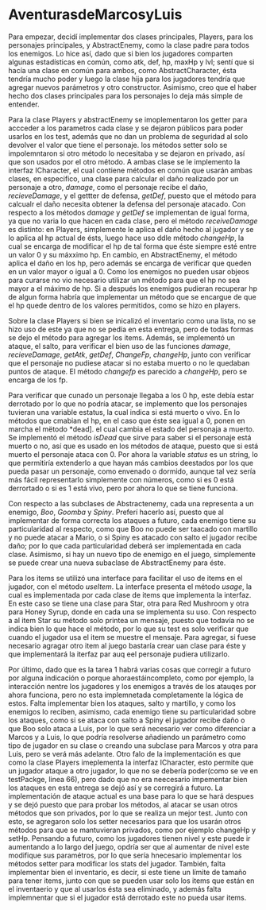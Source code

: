 # AventurasdeMarcosyLuis

Para empezar, decidí implementar dos clases principales, Players, para los personajes principales,
y AbstractEnemy, como la clase padre para todos los enemigos. Lo hice así, dado que si bien los 
jugadores comparten algunas estadísticas en común, como atk, def, hp, maxHp y lvl; sentí que si 
hacía una clase en común para ambos, como AbstractCharacter, ésta tendría mucho poder y luego la 
clase hija para los jugadores tendría que agregar nuevos parámetros y otro constructor. Asimismo, 
creo que el haber hecho dos clases principales para los personajes lo deja más simple de entender.

Para la clase Players y abstractEnemy se imoplementaron los getter para accceder a los parametros 
cada clase y se dejaron públicos para poder usarlos en los test, además que no dan un problema de
seguridad al solo devolver el valor que tiene el personaje. los métodos setter solo se impolemntaron
si otro método lo necesitaba y se dejaron en privado, así que son usados por el otro método. A ambas
clase se le implemento la interfaz ICharacter, el cual contiene métodos en común que usarán ambas
clases, en especifico, una clase para calcular el daño realizado por un personaje a otro, *damage*,
como el personaje recibe el daño, *recieveDamage*, y el gettter de defensa, *getDef*, puesto que
el método para calcualr el daño necesita obtener la defensa del personaje atacado. Con respecto a
los métodos *damage* y *getDef* se implementan de igual forma, ya que no varia lo que hacen en cada 
clase, pero el método *receiveDamage* es distinto: en Players, simplemente le aplica el daño hecho
al jugador y se lo aplica al hp actual de ésts, luego hace uso ddle método *changeHp*, la cual se 
encarga de modificar el hp de tal forma que éste siempre esté entre un valor 0 y su máxximo hp. En 
cambio, en AbstractEnemy, el método aplica el daño en los hp, pero además se encarga de verificar
que queden en un valor mayor o igual a 0. Como los enemigos no pueden usar objeos para curarse no 
vio necesario utilizar un método para que el hp no sea mayor a el máximo de hp. Si a después los 
enemigos pudieran recuperar hp de algun forma habría que implementar un método que se encargue
de que el hp quede dentro de los valores permitidos, como se hizo en players.

Sobre la clase Players si bien se inicalizó el inventario como una lista, no se hizo uso de este ya
que no se pedía en esta entrega, pero de todas formas se dejo el método para agregar los items. 
Además, se implementó un ataque, el salto, para verificar el bien uso de las funciones *damage*, 
*recieveDamage*, *getAtk*, *getDef*, *ChangeFp*, *changeHp*, junto con verificar que el personaje
no pudiese atacar si no estaba muerto o no le quedaban puntos de ataque. El método *changefp* es 
parecido a *changeHp*, pero se encarga de los fp.

Para verificar que cunado un personaje llegaba a los 0 hp, este debía estar derrotado por lo que no
podría atacar, se implemento que los personajes tuvieran una variable estatus, la cual indica si está 
muerto o vivo. En lo métodos que cmabian el hp, en el caso que éste sea igual a 0, ponen en marcha el 
mëtodo *dead]. el cual cambia el estado del personaja a muerto. Se implementó el método *isDead* que 
sirve para saber si el personaje está muerto o no, así que es usado en los métodos de ataque, puesto
que si está muerto el personaje ataca con 0. Por ahora la variable *status* es un string, lo que 
permitiría extenderlo a que hayan más cambios deestados por los que pueda pasar un personaje, como 
envenado o dormido, aunque tal vez sería más fácil representarlo simplemente con números, como si es
0 está derrortado o si es 1 está vivo, pero por ahora lo que se tiene funciona. 

Con respecto a las subclases de Abstractenemy, cada una representa a un enemigo, *Boo*, *Goomba* y 
*Spiny*. Preferí hacerlo así, puesto que al implementar de forma correcta los ataques a futuro, cada
enemigo tiene su particularidad al respecto, como que Boo no puede ser taacado con martillo y no puede
atacar a Mario, o si Spiny es atacado con salto el jugador recibe daño; por lo que cada particularidad 
deberá ser implementada en cada clase. Asimismo, si hay un nuevo tipo de enemigo en el juego, 
simplemente se puede crear una nueva subaclase de AbstractEnemy para éste.

Para los items se utilizó una interface para facilitar el uso de items en el jugador, con el método 
*useItem*. La interface presenta el método *usage*, la cual es implementada por cada clase de items 
que implementa la interfaz. En este caso se tiene una clase para Star, otra para Red Mushroom y otra para
Honey Syrup, donde en cada una se implementa su uso. Con respecto a al item Star su método solo printea un
mensaje, puesto que todavía no se indica bien lo que hace el método, por lo que su test es solo verificar
que cuando el jugador usa el item se muestre el mensaje. Para agregar, si fuese necesario agragar otro item 
al juego bastaría crear uan clase para éste y que implementará la iterfaz par auq eel personaje pudiera 
utilizarlo.

Por último, dado que es la tarea 1 habrá varias cosas que corregir a futuro por alguna indicación o porque
ahoraestáincompleto, como por ejemplo, la interacción nentre los jugadores y los enemigos a través de los 
atauqes por ahora funciona, pero no esta implemnetada completamente la lógica de estos. Falta implementar 
bien los ataques, salto y martillo, y como los enemigos lo reciben, asimismo, cada enemigo tiene su
particularidad sobre los ataques, como si se ataca con salto a Spiny el jugador recibe daño o que Boo 
solo ataca a Luis, por lo que será necesario ver como diferenciar a Marcos y a Luis, lo que podría resolverse
añadiendo un parámetro como tipo de jugador en su clase o creando una subclase para Marcos y otra para Luis,
pero se verá más adelante. Otro falo de la implementación es que como la clase Players imeplementa la interfaz
ICharacter, esto permite que un jugador ataque a otro jugador, lo que no se debería poder(como se ve en testPackge, 
linea 66), pero dado que no era neecesario impementar bien los ataques en esta entrega se dejó así y se corregirá
a futuro. La implementación de ataque actual es una base para lo que se hará despues y se dejó
puesto que para probar los métodos, al atacar se usan otros métodos que son privados, por lo que se realiza
un mejor test. Junto con esto, se agregaron solo los setter necesarios para que los usarán otros métodos para que
se mantuvieran privados, como por ejemplo changeHp y setHp. Pensando a futuro, como los jugadores tienen nivel y 
este puede ir aumentando a lo largo del juego, opdría ser que al aumentar de nivel este modifique sus paramétros,
por lo que sería hnecesario implementar los métodos setter para modificar los stats del jugador. También, falta
implementar bien el inventario, es decir, si este tiene un límite de tamaño para tener items, junto con que se 
pueden usar solo los items que están en el inventaerio y que al usarlos ésta sea eliminado, y además falta
implemnentar que si el jugador está derrotado este no pueda usar items. 
